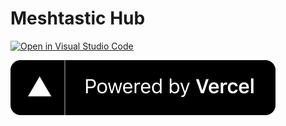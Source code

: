 # Meshtastic Hub

[![Open in Visual Studio Code](https://open.vscode.dev/badges/open-in-vscode.svg)](https://open.vscode.dev/meshtastic/meshtastic-hub)

[![Powered by Vercel](https://raw.githubusercontent.com/abumalick/powered-by-vercel/master/powered-by-vercel.svg)](https://vercel.com?utm_source=meshtastic&utm_campaign=oss)
